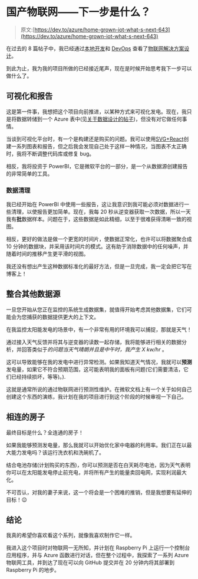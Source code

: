 # 国产物联网——下一步是什么？

> 原文:[https://dev.to/azure/home-grown-iot-what-s-next-643](https://dev.to/azure/home-grown-iot-what-s-next-643)

在过去的 8 篇帖子中，我已经通过[本地开发](https://dev.to/azure/home-grown-iot-local-dev-246b)和 [DevOps](https://dev.to/azure/home-grown-iot-automated-devops-3nba) 查看了[物联网解决方案设计](https://dev.to/azure/home-grown-iot-solution-design-io5)。

到此为止，我为我的项目所做的已经接近尾声，现在是时候开始思考我下一步可以做什么了。

## [](#visualisation-and-reporting)可视化和报告

这是第一件事，我想把这个项目向前推进，以某种方式来可视化发电。现在，我只是将数据转储到一个 Azure 表中(见[关于数据设计的帖子](https://dev.to/azure/home-grown-iot-data-g18))，但没有对它做任何事情。

当谈到可视化平台时，有一个是构建还是购买的问题。我可以使用[SVG+React](https://dev.to/azure/react-svg-chart-animation-5dfh)创建一系列图表和报告，但之后我会发现自己处于这样一种情况，当图表不太正确时，我将不断调整代码库或修复 bug。

相反，我将投资于 PowerBI，它是微软平台的一部分，是一个从数据源创建报告的非常简单的工具。

### [](#data-cleanup)数据清理

我已经开始在 PowerBI 中使用一些报告，这让我意识到我可能必须对数据进行一些清理，以使报告更加简单。现在，我每 20 秒从逆变器获取一次数据，所以一天我有**批**数据样本。问题在于，这些数据是如此精细，以至于很难获得清晰一致的视图。

相反，更好的做法是做一个更宽的时间片，使数据正常化，也许可以将数据聚合成 10 分钟的数据块，并采用该时间片的模式。这有助于消除数据中的任何噪声，并随着时间的推移产生更平滑的视图。

我还没有想出产生这种数据标准化的最好方法，但是一旦完成，我一定会把它写在博客上！

## [](#integrating-other-data-sources)整合其他数据源

一旦您开始从您正在监控的系统生成数据集，就值得开始考虑其他数据集，它们可能会为您捕获的数据提供更大的上下文。

在我监控太阳能发电的场景中，有一个非常有用的环境我可以捕捉，那就是天气！

通过接入天气反馈并将其与逆变器的读数一起存储，我将能够进行相关的数据分析，并回答类似于*的问题当天气晴朗并且是中午时，我产生 X kw/hr* 。

这可以导致能够在我的发电中进行异常检测。如果我知道天气情况，我就可以**预测**发电量，如果它不符合预期范围，这可能表明我的面板有问题(它们需要清洁，它们已经持续损坏，等等)。).

这就是通常所说的通过物联网进行预测性维护。在微软文档上有一个关于如何自己创建这个东西的演练，我计划在我的项目进行到这个阶段的时候审视一下自己。

## [](#connected-house)相连的房子

最终目标是什么？全连通的房子！

如果我能够预测发电量，那么我就可以开始优化家中电器的利用率。我们正在以最大能力发电吗？该运行洗衣机和洗碗机了。

结合电池存储(计划购买的东西)，你可以预测是否在白天耗尽电池，因为天气表明你可以在太阳能发电停止前充电，并将所有产生的能量卖回电网，实现利润最大化。

不可否认，对我的妻子来说，这一个将会是一个困难的推销，但是我想要有延伸的目标！😉

## [](#conclusion)结论

我真的希望你喜欢看这个系列，就像我喜欢制作它一样。

我进入这个项目时对物联网一无所知，并计划在 Raspberry Pi 上运行一个控制台应用程序，并与 Azure 函数进行对话，但在整个过程中，我探索了一系列 Azure 物联网工具，并到达了现在可以向 GitHub 提交并在 20 分钟内将其部署到 Raspberry Pi 的地步。